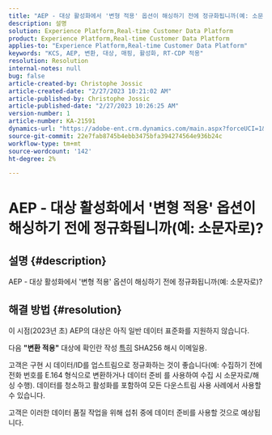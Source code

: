 ```yaml
---
title: "AEP - 대상 활성화에서 '변형 적용' 옵션이 해싱하기 전에 정규화됩니까(예: 소문자로)?"
description: 설명
solution: Experience Platform,Real-time Customer Data Platform
product: Experience Platform,Real-time Customer Data Platform
applies-to: "Experience Platform,Real-time Customer Data Platform"
keywords: "KCS, AEP, 변환, 대상, 매핑, 활성화, RT-CDP 적용"
resolution: Resolution
internal-notes: null
bug: false
article-created-by: Christophe Jossic
article-created-date: "2/27/2023 10:21:02 AM"
article-published-by: Christophe Jossic
article-published-date: "2/27/2023 10:26:25 AM"
version-number: 1
article-number: KA-21591
dynamics-url: "https://adobe-ent.crm.dynamics.com/main.aspx?forceUCI=1&pagetype=entityrecord&etn=knowledgearticle&id=aac6106d-88b6-ed11-83fe-6045bd006a22"
source-git-commit: 22e7fab8745b4ebb3475bfa394274564e936b24c
workflow-type: tm+mt
source-wordcount: '142'
ht-degree: 2%

---
```


# AEP - 대상 활성화에서 &#39;변형 적용&#39; 옵션이 해싱하기 전에 정규화됩니까(예: 소문자로)?

## 설명 {#description}

AEP - 대상 활성화에서 &#39;변형 적용&#39; 옵션이 해싱하기 전에 정규화됩니까(예: 소문자로)?

## 해결 방법 {#resolution}


이 시점(2023년 초) AEP의 대상은 아직 일반 데이터 표준화를 지원하지 않습니다.

다음 <b>&quot;변환 적용&quot;</b> 대상에 확인란 작성 <u>특히</u> SHA256 해시 이메일용.

고객은 구현 시 데이터/ID를 업스트림으로 정규화하는 것이 좋습니다(예: 수집하기 전에 전화 번호를 E.164 형식으로 변환하거나 데이터 준비 를 사용하여 수집 시 소문자로/해싱 수행). 데이터를 청소하고 활성화를 포함하여 모든 다운스트림 사용 사례에서 사용할 수 있습니다.

고객은 이러한 데이터 품질 작업을 위해 섭취 중에 데이터 준비를 사용할 것으로 예상됩니다.




